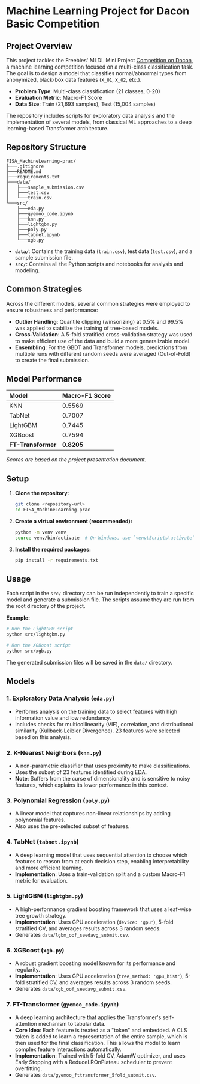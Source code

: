 # Machine Learning Project for Dacon Basic Competition

## Project Overview

This project tackles the Freebies' MLDL Mini Project [Competition on Dacon](https://dacon.io/competitions/official/236590/overview/description), a machine learning competition focused on a multi-class classification task. The goal is to design a model that classifies normal/abnormal types from anonymized, black-box data features (`X_01`, `X_02`, etc.).

- **Problem Type**: Multi-class classification (21 classes, 0-20)
- **Evaluation Metric**: Macro-F1 Score
- **Data Size**: Train (21,693 samples), Test (15,004 samples)

The repository includes scripts for exploratory data analysis and the implementation of several models, from classical ML approaches to a deep learning-based Transformer architecture.

## Repository Structure

```
FISA_MachineLearning-prac/
├───.gitignore
├───README.md
├───requirements.txt
├───data/
│   ├───sample_submission.csv
│   ├───test.csv
│   └───train.csv
└───src/
    ├───eda.py
    ├───gyemoo_code.ipynb
    ├───knn.py
    ├───lightgbm.py
    ├───poly.py
    ├───tabnet.ipynb
    └───xgb.py
```

- **`data/`**: Contains the training data (`train.csv`), test data (`test.csv`), and a sample submission file.
- **`src/`**: Contains all the Python scripts and notebooks for analysis and modeling.

## Common Strategies

Across the different models, several common strategies were employed to ensure robustness and performance:

- **Outlier Handling**: Quantile clipping (winsorizing) at 0.5% and 99.5% was applied to stabilize the training of tree-based models.
- **Cross-Validation**: A 5-fold stratified cross-validation strategy was used to make efficient use of the data and build a more generalizable model.
- **Ensembling**: For the GBDT and Transformer models, predictions from multiple runs with different random seeds were averaged (Out-of-Fold) to create the final submission.

## Model Performance

| Model | Macro-F1 Score |
| :--- | :--- |
| KNN | 0.5569 |
| TabNet | 0.7007 |
| LightGBM | 0.7445 |
| XGBoost | 0.7594 |
| **FT-Transformer** | **0.8205** |

*Scores are based on the project presentation document.*

## Setup

1.  **Clone the repository:**
    ```bash
    git clone <repository-url>
    cd FISA_MachineLearning-prac
    ```

2.  **Create a virtual environment (recommended):**
    ```bash
    python -m venv venv
    source venv/bin/activate  # On Windows, use `venv\Scripts\activate`
    ```

3.  **Install the required packages:**
    ```bash
    pip install -r requirements.txt
    ```

## Usage

Each script in the `src/` directory can be run independently to train a specific model and generate a submission file. The scripts assume they are run from the root directory of the project.

**Example:**
```bash
# Run the LightGBM script
python src/lightgbm.py

# Run the XGBoost script
python src/xgb.py
```
The generated submission files will be saved in the `data/` directory.

## Models

### 1. Exploratory Data Analysis (`eda.py`)
- Performs analysis on the training data to select features with high information value and low redundancy.
- Includes checks for multicollinearity (VIF), correlation, and distributional similarity (Kullback-Leibler Divergence). 23 features were selected based on this analysis.

### 2. K-Nearest Neighbors (`knn.py`)
- A non-parametric classifier that uses proximity to make classifications.
- Uses the subset of 23 features identified during EDA.
- **Note**: Suffers from the curse of dimensionality and is sensitive to noisy features, which explains its lower performance in this context.

### 3. Polynomial Regression (`poly.py`)
- A linear model that captures non-linear relationships by adding polynomial features.
- Also uses the pre-selected subset of features.

### 4. TabNet (`tabnet.ipynb`)
- A deep learning model that uses sequential attention to choose which features to reason from at each decision step, enabling interpretability and more efficient learning.
- **Implementation**: Uses a train-validation split and a custom Macro-F1 metric for evaluation.

### 5. LightGBM (`lightgbm.py`)
- A high-performance gradient boosting framework that uses a leaf-wise tree growth strategy.
- **Implementation**: Uses GPU acceleration (`device: 'gpu'`), 5-fold stratified CV, and averages results across 3 random seeds.
- Generates `data/lgbm_oof_seedavg_submit.csv`.

### 6. XGBoost (`xgb.py`)
- A robust gradient boosting model known for its performance and regularity.
- **Implementation**: Uses GPU acceleration (`tree_method: 'gpu_hist'`), 5-fold stratified CV, and averages results across 3 random seeds.
- Generates `data/xgb_oof_seedavg_submit.csv`.

### 7. FT-Transformer (`gyemoo_code.ipynb`)
- A deep learning architecture that applies the Transformer's self-attention mechanism to tabular data.
- **Core Idea**: Each feature is treated as a "token" and embedded. A CLS token is added to learn a representation of the entire sample, which is then used for the final classification. This allows the model to learn complex feature interactions automatically.
- **Implementation**: Trained with 5-fold CV, AdamW optimizer, and uses Early Stopping with a ReduceLROnPlateau scheduler to prevent overfitting.
- Generates `data/gyemoo_fttransformer_5fold_submit.csv`.
